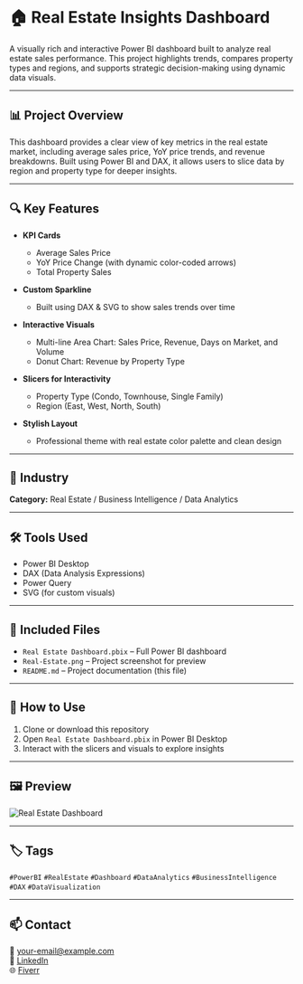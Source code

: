 # 🏠 Real Estate Insights Dashboard

A visually rich and interactive Power BI dashboard built to analyze real estate sales performance. This project highlights trends, compares property types and regions, and supports strategic decision-making using dynamic data visuals.

---

## 📊 Project Overview

This dashboard provides a clear view of key metrics in the real estate market, including average sales price, YoY price trends, and revenue breakdowns. Built using Power BI and DAX, it allows users to slice data by region and property type for deeper insights.

---

## 🔍 Key Features

- **KPI Cards**
  - Average Sales Price
  - YoY Price Change (with dynamic color-coded arrows)
  - Total Property Sales

- **Custom Sparkline**
  - Built using DAX & SVG to show sales trends over time

- **Interactive Visuals**
  - Multi-line Area Chart: Sales Price, Revenue, Days on Market, and Volume
  - Donut Chart: Revenue by Property Type

- **Slicers for Interactivity**
  - Property Type (Condo, Townhouse, Single Family)
  - Region (East, West, North, South)

- **Stylish Layout**
  - Professional theme with real estate color palette and clean design

---

## 🏢 Industry

**Category:** Real Estate / Business Intelligence / Data Analytics

---

## 🛠️ Tools Used

- Power BI Desktop  
- DAX (Data Analysis Expressions)  
- Power Query  
- SVG (for custom visuals)  

---

## 📁 Included Files

- `Real Estate Dashboard.pbix` – Full Power BI dashboard
- `Real-Estate.png` – Project screenshot for preview
- `README.md` – Project documentation (this file)

---

## 🚀 How to Use

1. Clone or download this repository
2. Open `Real Estate Dashboard.pbix` in Power BI Desktop
3. Interact with the slicers and visuals to explore insights

---

## 🖼️ Preview

![Real Estate Dashboard](Real-Estate.png)

---

## 🏷️ Tags

`#PowerBI` `#RealEstate` `#Dashboard` `#DataAnalytics` `#BusinessIntelligence` `#DAX` `#DataVisualization`

---

## 📫 Contact

📧 your-email@example.com  
🔗 [LinkedIn](https://www.linkedin.com/in/your-profile)  
🌐 [Fiverr](https://www.fiverr.com/your-profile)  
